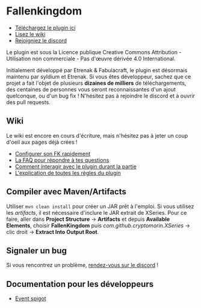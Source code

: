 Fallenkingdom
===
- [Téléchargez le plugin ici](https://www.spigotmc.org/resources/fallenkingdom.38878/)
- [Lisez le wiki](https://github.com/Etrenak/FallenKingdom/wiki)
- [Rejoigniez le discord](https://discord.gg/SmAAFxh)

Le plugin est sous la Licence publique Creative Commons Attribution - Utilisation non commerciale - Pas d'œuvre dérivée 4.0 International.

Initialement développé par Etrenak & Fabulacraft, le plugin est désormais maintenu par syldium et Etrenak. Si vous êtes développeur, sachez que ce projet a fait l'objet de plusieurs **dizaines de milliers** de téléchargements, des centaines de personnes vous seront reconnaissantes d'un ajout quelconque, ou d'un bug fix ! N'hésitez pas à rejoindre le discord et à ouvrir des pull requests.

## Wiki
Le wiki est encore en cours d'écriture, mais n'hésitez pas à jeter un coup d'oeil aux pages déjà crées !
- [Configurer son FK rapidement](https://github.com/Etrenak/FallenKingdom/wiki/Configurer-son-FK-rapidement)
- [La FAQ pour répondre à tes questions](https://github.com/Etrenak/FallenKingdom/wiki/FAQ)
- [Comment interagir avec le plugin durant la partie](https://github.com/Etrenak/FallenKingdom/wiki/Gestion-de-la-partie)
- [L'explication de toutes les règles du plugin](https://github.com/Etrenak/FallenKingdom/wiki/Liste-des-règles-disponibles)

## Compiler avec Maven/Artifacts
Utiliser `mvn clean install` pour créer un JAR prêt à l'emploi.
Si vous utilisez les *artifacts*, il est nécessaire d'inclure le JAR extrait de XSeries. Pour ce faire, aller dans **Project Structure** → **Artifacts** et depuis **Available Elements**, choisir **FallenKingdom** puis *com.github.cryptomorin.XSeries* → clic droit → **Extract Into Output Root**.

## Signaler un bug
Si vous rencontrez un problème, [rendez-vous sur le discord](https://discord.gg/2mPXHYX) !

## Documentation pour les développeurs
* [Event spigot](docs/api/api.md)

